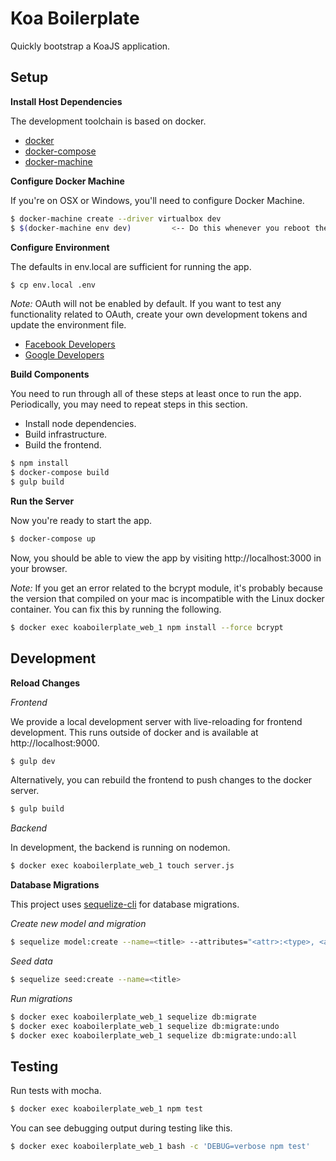 # Koa Boilerplate

Quickly bootstrap a KoaJS application.

## Setup

**Install Host Dependencies**

The development toolchain is based on docker.

* [docker](http://docs.docker.com/engine/installation/)
* [docker-compose](https://docs.docker.com/compose/install/)
* [docker-machine](https://docs.docker.com/machine/install-machine/)

**Configure Docker Machine**

If  you're on OSX or Windows, you'll need to configure Docker Machine.

```bash
$ docker-machine create --driver virtualbox dev
$ $(docker-machine env dev)         <-- Do this whenever you reboot the host
```

**Configure Environment**

The defaults in env.local are sufficient for running the app.

```bash
$ cp env.local .env
```

*Note:* OAuth will not be enabled by default.  If you want to test any functionality related to OAuth, create your own development tokens and update the environment file.
* [Facebook Developers](https://developers.facebook.com/products/ads/?)
* [Google Developers](https://developers.google.com/)

**Build Components**

You need to run through all of these steps at least once to run the app.  Periodically, you may need to repeat steps in this section.

* Install node dependencies.
* Build infrastructure.
* Build the frontend.

```bash
$ npm install
$ docker-compose build
$ gulp build
```

**Run the Server**

Now you're ready to start the app.

```bash
$ docker-compose up
```

Now, you should be able to view the app by visiting http://localhost:3000 in your browser.

*Note:* If you get an error related to the bcrypt module, it's probably because the version that compiled on your mac is incompatible with the Linux docker container.  You can fix this by running the following.

```bash
$ docker exec koaboilerplate_web_1 npm install --force bcrypt
```

## Development

**Reload Changes**

_Frontend_

We provide a local development server with live-reloading for frontend development.  This runs outside of docker and is available at http://localhost:9000.

```bash
$ gulp dev
```

Alternatively, you can rebuild the frontend to push changes to the docker server.

```bash
$ gulp build
```

_Backend_

In development, the backend is running on nodemon.

```bash
$ docker exec koaboilerplate_web_1 touch server.js
```

**Database Migrations**

This project uses [sequelize-cli](https://github.com/sequelize/cli) for database migrations.

_Create new model and migration_

```bash
$ sequelize model:create --name=<title> --attributes="<attr>:<type>, <attr>:<type>"
```

_Seed data_

```bash
$ sequelize seed:create --name=<title>
```

_Run migrations_

```bash
$ docker exec koaboilerplate_web_1 sequelize db:migrate
$ docker exec koaboilerplate_web_1 sequelize db:migrate:undo
$ docker exec koaboilerplate_web_1 sequelize db:migrate:undo:all
```

## Testing

Run tests with mocha.

```bash
$ docker exec koaboilerplate_web_1 npm test
```

You can see debugging output during testing like this.

```bash
$ docker exec koaboilerplate_web_1 bash -c 'DEBUG=verbose npm test'
```

